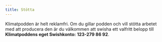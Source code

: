 ```yaml
---
title: Stötta
---
```

Klimatpodden är helt reklamfri. Om du gillar podden och vill stötta arbetet med att producera den är du välkommen att swisha ett valfritt belopp till **Klimatpoddens eget Swishkonto:** **123-279 86 92**.